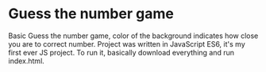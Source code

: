 # Guess the number game
Basic Guess the number game, color of the background indicates how close you are to correct number.
Project was written in JavaScript ES6, it's my first ever JS project.
To run it, basically download everything and run index.html.
